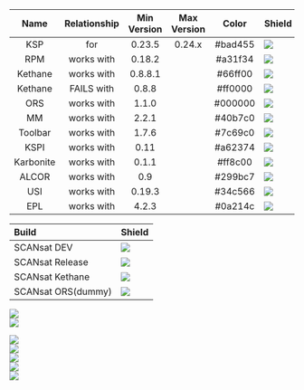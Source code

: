 |    Name   | Relationship | Min Version | Max Version |  Color  |             Shield            |
|:---------:|:------------:|:-----------:|:-----------:|:-------:|:----------------------------- |
|    KSP    |      for     |    0.23.5   |    0.24.x   | #bad455 |    ![][shield:support-ksp]    |
|    RPM    |  works with  |    0.18.2   |             | #a31f34 |    ![][shield:support-rpm]    |
|  Kethane  |  works with  |   0.8.8.1   |             | #66ff00 |    ![][shield:support-ket]    |
|  Kethane  |  FAILS with  |   0.8.8     |             | #ff0000 |   ![][shield:support-ket-no]  |
|    ORS    |  works with  |    1.1.0    |             | #000000 |    ![][shield:support-ors]    |
|     MM    |  works with  |    2.2.1    |             | #40b7c0 |     ![][shield:support-mm]    |
|  Toolbar  |  works with  |    1.7.6    |             | #7c69c0 |  ![][shield:support-toolbar]  |
|    KSPI   |  works with  |     0.11    |             | #a62374 |    ![][shield:support-kspi]   |
| Karbonite |  works with  |    0.1.1    |             | #ff8c00 | ![][shield:support-karbonite] |
|   ALCOR   |  works with  |     0.9     |             | #299bc7 |   ![][shield:support-alcor]   |
|    USI    |  works with  |    0.19.3   |             | #34c566 |    ![][shield:support-usi]    |
|    EPL    |  works with  |    4.2.3    |             | #0a214c |    ![][shield:support-epl]    |

Build 			| Shield
:---------------------- | -----------------------
SCANsat DEV		| ![][shield:jenkins-dev]
SCANsat Release		| ![][shield:jenkins-rel]
SCANsat Kethane		| ![][shield:jenkins-ket]
SCANsat ORS(dummy)	| ![][shield:jenkins-ors]


![][shield:gittip-tg-img]<br/>
![][shield:github-issues]<br/>

![][shield:license-bsd]<br/>
![][shield:license-mit]<br/>
![][shield:license-apache]<br/>
![][shield:license-gplv2]<br/>
![][shield:license-gplv3]<br/>

[shield:license-bsd]:    http://img.shields.io/:license-BSD-blue.svg
[shield:license-apache]: http://img.shields.io/:license-Apache-ff8c00.svg
[shield:license-gplv2]:  http://img.shields.io/:license-GPLv2-66ff00.svg
[shield:license-gplv3]:  http://img.shields.io/:license-GPLv3-22ff00.svg
[shield:license-mit]:    http://img.shields.io/:license-MIT-a31f34.svg

[shield:jenkins-dev]: http://img.shields.io/jenkins/s/https/ksp.sarbian.com/jenkins/SCANsat-dev.svg
[shield:jenkins-rel]: http://img.shields.io/jenkins/s/https/ksp.sarbian.com/jenkins/SCANsat-release.svg
[shield:jenkins-ket]: http://img.shields.io/jenkins/s/https/ksp.sarbian.com/jenkins/SCANsat-kethane.svg
[shield:jenkins-ors]: http://img.shields.io/jenkins/s/https/ksp.sarbian.com/jenkins/SCANsat-openresourcesystem.svg

[shield:support-ksp]:       http://img.shields.io/badge/for%20KSP-v0.23.5%20--%20v0.24.x-bad455.svg
[shield:support-rpm]:       http://img.shields.io/badge/works%20with%20RPM-v0.18.2-a31f34.svg
[shield:support-ket]:       http://img.shields.io/badge/works%20with%20Kethane-v0.8.8.1-66ff00.svg
[shield:support-ket-no]:    http://img.shields.io/badge/FAILS%20with%20Kethane-v0.8.8-ff0000.svg
[shield:support-ors]:       http://img.shields.io/badge/works%20with%20ORS-v1.1.0-000000.svg
[shield:support-mm]:        http://img.shields.io/badge/works%20with%20MM-v2.2.1-40b7c0.svg
[shield:support-toolbar]:   http://img.shields.io/badge/works%20with%20Blizzy's%20Toolbar-1.7.6-7c69c0.svg
[shield:support-alcor]:     http://img.shields.io/badge/works%20with%20ALCOR-0.9-299bc7.svg
[shield:support-kspi]:      http://img.shields.io/badge/works%20with%20Interstellar-0.11-a62374.svg
[shield:support-usi]:       http://img.shields.io/badge/works%20with%20USI-0.19.3-34c566.svg
[shield:support-karbonite]: http://img.shields.io/badge/works%20with%20Karbonite-0.1.1-ff8c00.svg
[shield:support-epl]:       http://img.shields.io/badge/works%20with%20EPL-4.2.3-0a214c.svg


[shield:gittip-tg-img]:     http://img.shields.io/gittip/technogeeky.png
[shield:github-issues]:     http://img.shields.io/github/issues/technogeeky/SCANsat.svg

[shield:gittip-tg]: https://www.gittip.com/technogeeky/
